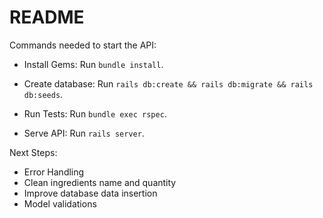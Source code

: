 # README


Commands needed to start the API:

* Install Gems: Run `bundle install`.

* Create database: Run `rails db:create && rails db:migrate && rails db:seeds`. 

* Run Tests: Run `bundle exec rspec`.

* Serve API: Run `rails server`. 

Next Steps:
* Error Handling
* Clean ingredients name and quantity
* Improve database data insertion
* Model validations
